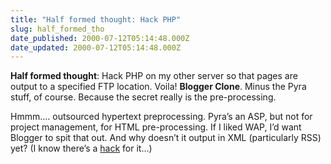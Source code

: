 ```yaml
---
title: "Half formed thought: Hack PHP"
slug: half_formed_tho
date_published: 2000-07-12T05:14:48.000Z
date_updated: 2000-07-12T05:14:48.000Z
---
```


**Half formed thought**: Hack PHP on my other server so that pages are output to a specified FTP location. Voila! **Blogger Clone**. Minus the Pyra stuff, of course. Because the secret really is the pre-processing.

Hmmm…. outsourced hypertext preprocessing. Pyra’s an ASP, but not for project management, for HTML pre-processing. If I liked WAP, I’d want Blogger to spit that out. And why doesn’t it output in XML (particularly RSS) yet? (I know there’s a [hack](http://www.blogger.com/howto/xml_asp_1.pyra) for it…)

